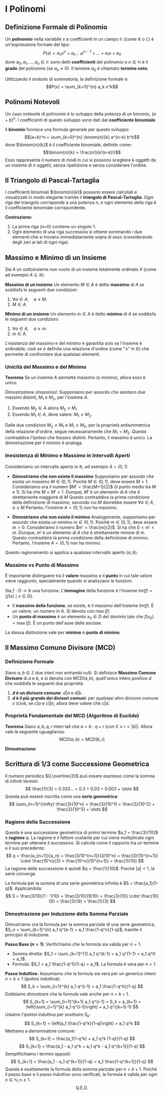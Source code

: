 # I Polinomi

## Definizione Formale di Polinomio

Un **polinomio** nella variabile $x$ a coefficienti in un campo $\mathbb{K}$ (come $\mathbb{R}$ o $\mathbb{C}$) è un'espressione formale del tipo:
$$P(x) = a_n x^n + a_{n-1} x^{n-1} + \dots + a_1 x + a_0$$
dove $a_0, a_1, \dots, a_n \in \mathbb{K}$ sono detti **coefficienti** del polinomio e $n \in \mathbb{N}$ è il **grado** del polinomio (se $a_n \neq 0$). Il termine $a_0$ è chiamato **termine noto**.

Utilizzando il simbolo di sommatoria, la definizione formale è:
$$P(x) = \sum_{k=0}^{n} a_k x^k$$

## Polinomi Notevoli

Un caso notevole di polinomio è lo sviluppo della potenza di un binomio, $(a+b)^n$. I coefficienti di questo sviluppo sono dati dal **coefficiente binomiale**.

Il **binomio** fornisce una formula generale per questo sviluppo:
$$(a+b)^n = \sum_{k=0}^{n} \binom{n}{k} a^{n-k} b^k$$
dove $\binom{n}{k}$ è il coefficiente binomiale, definito come:
$$\binom{n}{k} = \frac{n!}{k!(n-k)!}$$
Esso rappresenta il numero di modi in cui si possono scegliere $k$ oggetti da un insieme di $n$ oggetti, senza ripetizione e senza considerare l'ordine.

## Il Triangolo di Pascal-Tartaglia

I coefficienti binomiali $\binom{n}{k}$ possono essere calcolati e visualizzati in modo elegante tramite il **triangolo di Pascal-Tartaglia**. Ogni riga del triangolo corrisponde a una potenza $n$, e ogni elemento della riga è il coefficiente binomiale corrispondente.

**Costruzione:**
1.  La prima riga (n=0) contiene un singolo 1.
2.  Ogni elemento di una riga successiva si ottiene sommando i due elementi che si trovano immediatamente sopra di esso (considerando degli zeri ai lati di ogni riga).

## Massimo e Minimo di un Insieme

Sia $A$ un sottoinsieme non vuoto di un insieme totalmente ordinato $X$ (come ad esempio $A \subseteq \mathbb{R}$).

**Massimo di un insieme**
Un elemento $M \in A$ è detto **massimo** di $A$ se soddisfa le seguenti due condizioni:
1.  $\forall a \in A, \quad a \le M$.
2.  $M \in A$.

**Minimo di un insieme**
Un elemento $m \in A$ è detto **minimo** di $A$ se soddisfa le seguenti due condizioni:
1.  $\forall a \in A, \quad a \ge m$.
2.  $m \in A$.

L'esistenza del massimo e del minimo è garantita solo se l'insieme è ordinabile, cioè se è definita una relazione d'ordine (come "$\le$" in $\mathbb{R}$) che permette di confrontare due qualsiasi elementi.
### Unicità del Massimo e del Minimo

**Teorema**
Se un insieme $A$ ammette massimo (o minimo), allora esso è unico.

*Dimostrazione (massimo):*
Supponiamo per assurdo che esistano due massimi distinti, $M_1$ e $M_2$, per l'insieme $A$.
1.  Essendo $M_2 \in A$ allora $M_2 \le M_1$
2.  Essendo $M_1 \in A$, deve valere: $M_1 \le M_2$.

Dalle due condizioni $M_2 \le M_1$ e $M_1 \le M_2$, per la proprietà antisimmetrica della relazione d'ordine, segue necessariamente che $M_1 = M_2$.
Questo contraddice l'ipotesi che fossero distinti. Pertanto, il massimo è unico. La dimostrazione per il minimo è analoga.

### Inesistenza di Minimo e Massimo in Intervalli Aperti

Consideriamo un intervallo aperto in $\mathbb{R}$, ad esempio $A = (0, 1)$.

* **Dimostriamo che non esiste il massimo**
  Supponiamo per assurdo che esista un massimo $M \in (0, 1)$. Poiché $M \in (0, 1)$, deve essere $M < 1$.
  Consideriamo ora il numero $M' = \frac{M+1}{2}$ (il punto medio tra $M$ e 1).
  Si ha che $M < M' < 1$. Dunque, $M'$ è un elemento di $A$ che è strettamente maggiore di $M$
  Questo contraddice la prima condizione della definizione di massimo, secondo cui $M$ dovrebbe essere $\forall a \in A, a \le M$
  Pertanto, l'insieme $A=(0,1)$ non ha massimo.

* **Dimostriamo che non esiste il minimo**
  Analogamente, supponiamo per assurdo che esista un minimo $m \in (0, 1)$. Poiché $m \in (0, 1)$, deve essere $m > 0$.
  Consideriamo il numero $m' = \frac{m}{2}$.
  Si ha che $0 < m' < m$. Dunque, $m'$ è un elemento di $A$ che è strettamente minore di $m$.
  Questo contraddice la prima condizione della definizione di minimo.
  Pertanto, l'insieme $A=(0,1)$ non ha minimo.

Questo ragionamento si applica a qualsiasi intervallo aperto $(a,b)$.

### Massimo vs Punto di Massimo

È importante distinguere tra il **valore** massimo e il **punto** in cui tale valore viene raggiunto, specialmente quando si analizzano le funzioni.

Sia $f: D \to \mathbb{R}$ una funzione. L'**immagine** della funzione è l'insieme $Im(f) = \{f(x) \mid x \in D\}$.
* Il **massimo della funzione**, se esiste, è il massimo dell'insieme $Im(f)$. È un valore, un numero in $\mathbb{R}$. Si denota con $\max(f)$.
* Un **punto di massimo** è un elemento $x_0 \in D$ del dominio tale che $f(x_0) = \max(f)$. È un punto dell'asse delle ascisse.

La stessa distinzione vale per **minimo** e **punto di minimo**.
## Il Massimo Comune Divisore (MCD)

### Definizione Formale

Siano $a, b \in \mathbb{Z}$ due interi non entrambi nulli. Si definisce **Massimo Comune Divisore** di $a$ e $b$, e si denota con $\text{MCD}(a,b)$, quell'unico intero positivo $d$ che soddisfa le seguenti due proprietà:

1.  **$d$ è un divisore comune**: $d|a$ e $d|b$.
2.  **$d$ è il più grande dei divisori comuni**: per qualsiasi altro divisore comune $c$ (cioè, se $c|a$ e $c|b$), allora deve valere che $c|d$.

### Proprietà Fondamentale del MCD (Algoritmo di Euclide)

**Teorema**
Siano $a, b, q, r$ interi tali che $a = b \cdot q + r$ (con $0 \le r < |b|$). Allora vale la seguente uguaglianza:
$$ \text{MCD}(a,b) = \text{MCD}(b,r) $$

**Dimostrazione**:


## Scrittura di 1/3 come Successione Geometrica

Il numero periodico $0,\overline{3}$ può essere espresso come la somma di infiniti termini:
$$ \frac{1}{3} = 0.333... = 0.3 + 0.03 + 0.003 + \dots $$
Questa può essere riscritta come una **serie geometrica**:
$$ \sum_{n=1}^{\infty} \frac{3}{10^n} = \frac{3}{10^1} + \frac{3}{10^2} + \frac{3}{10^3} + \dots $$

### Ragione della Successione

Questa è una successione geometrica di primo termine $a_1 = \frac{3}{10}$ e **ragione** $q$.
La ragione è il fattore costante per cui viene moltiplicato ogni termine per ottenere il successivo. Si calcola come il rapporto tra un termine e il suo precedente:
$$ q = \frac{a_{n+1}}{a_n} = \frac{3/10^{n+1}}{3/10^n} = \frac{3}{10^{n+1}} \cdot \frac{10^n}{3} = \frac{10^n}{10^{n+1}} = \frac{1}{10} $$
La ragione della successione è quindi $q = \frac{1}{10}$. Poiché $|q| < 1$, la serie converge.

La formula per la somma di una serie geometrica infinita è $S = \frac{a_1}{1-q}$. Applicandola:
$$ S = \frac{3/10}{1 - 1/10} = \frac{3/10}{9/10} = \frac{3}{10} \cdot \frac{10}{9} = \frac{3}{9} = \frac{1}{3} $$

### Dimostrazione per Induzione della Somma Parziale

Dimostriamo ora la formula per la somma parziale di una serie geometrica, $S_n = \sum_{k=1}^{n} a_1 q^{k-1} = a_1 \frac{1-q^n}{1-q}$, tramite il principio di induzione.

**Passo Base ($n=1$)**:
Verifichiamo che la formula sia valida per $n=1$.
- Somma diretta: $S_1 = \sum_{k=1}^{1} a_1 q^{k-1} = a_1 q^{1-1} = a_1 q^0 = a_1$.
- Formula: $S_1 = a_1 \frac{1-q^1}{1-q} = a_1$.
La formula è vera per $n=1$.

**Passo Induttivo**:
Assumiamo che la formula sia vera per un generico intero $n=k \ge 1$ (ipotesi induttiva):
$$ S_k = \sum_{i=1}^{k} a_1 q^{i-1} = a_1 \frac{1-q^k}{1-q} $$
Dobbiamo dimostrare che la formula vale anche per $n=k+1$.
$$ S_{k+1} = \sum_{i=1}^{k+1} a_1 q^{i-1} = S_k + a_{k+1} = \left(\sum_{i=1}^{k} a_1 q^{i-1}\right) + a_1 q^{(k+1)-1} $$
Usiamo l'ipotesi induttiva per sostituire $S_k$:
$$ S_{k+1} = \left(a_1 \frac{1-q^k}{1-q}\right) + a_1 q^k $$
Mettiamo a denominatore comune:
$$ S_{k+1} = \frac{a_1(1-q^k) + a_1 q^k (1-q)}{1-q} $$
$$ S_{k+1} = \frac{a_1 - a_1 q^k + a_1 q^k - a_1 q^{k+1}}{1-q} $$
Semplifichiamo i termini opposti:
$$ S_{k+1} = \frac{a_1 - a_1 q^{k+1}}{1-q} = a_1 \frac{1-q^{k+1}}{1-q} $$
Questa è esattamente la formula della somma parziale per $n=k+1$. Poiché il passo base e il passo induttivo sono verificati, la formula è valida per ogni $n \in \mathbb{N}, n \ge 1$.
$$ \text{Q.E.D.} $$